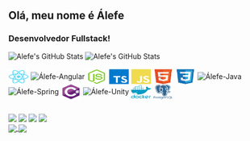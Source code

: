 ## Olá, meu nome é Álefe
### Desenvolvedor Fullstack!

<div style="display: inline_block">
 <img height=180em style="display: flex, flex: 1" alt="Alefe's GitHub Stats" src="https://github-readme-stats-sigma-five.vercel.app/api?username=AlefeSk8&show_icons=true&theme=tokyonight" />
 <img height=180em width=300px alt="Alefe's GitHub Stats" src="https://github-readme-stats.vercel.app/api/top-langs/?username=AlefeSk8&layout=compact&langs_count=8&theme=tokyonight&hide=ShaderLab,HLSL" />
</div>
 
<div style="display: inline_block"><br>
  <img align="center" alt="Álefe-React" height="30" width="40" src="https://raw.githubusercontent.com/devicons/devicon/master/icons/react/react-original.svg">
  <img align="center" alt="Álefe-Angular" height="30" width="40" src="https://cdn.jsdelivr.net/gh/devicons/devicon/icons/angularjs/angularjs-original.svg">
  <img align="center" alt="Álefe-Node" height="30" width="40" src="https://raw.githubusercontent.com/devicons/devicon/master/icons/nodejs/nodejs-original.svg">
  <img align="center" alt="Álefe-Ts" height="30" width="40" src="https://raw.githubusercontent.com/devicons/devicon/master/icons/typescript/typescript-plain.svg">
  <img align="center" alt="Álefe-Js" height="30" width="40" src="https://raw.githubusercontent.com/devicons/devicon/master/icons/javascript/javascript-plain.svg">
  <img align="center" alt="Álefe-HTML" height="30" width="40" src="https://raw.githubusercontent.com/devicons/devicon/master/icons/html5/html5-original.svg">
  <img align="center" alt="Álefe-CSS" height="30" width="40" src="https://raw.githubusercontent.com/devicons/devicon/master/icons/css3/css3-original.svg">
  <img align="center" alt="Álefe-Java" height="30" width="40" src="https://cdn.jsdelivr.net/gh/devicons/devicon/icons/java/java-original-wordmark.svg" />
  <img align="center" alt="Álefe-Spring" height="30" width="40" src="https://cdn.jsdelivr.net/gh/devicons/devicon/icons/spring/spring-original.svg">
  <img align="center" alt="Álefe-Csharp" height="30" width="40" src="https://raw.githubusercontent.com/devicons/devicon/master/icons/csharp/csharp-original.svg">
  <img align="center" alt="Álefe-Unity" height="30" width="40" src="https://cdn.jsdelivr.net/gh/devicons/devicon/icons/unity/unity-original.svg">
  <img align="center" alt="Álefe-Docker" height="30" width="40" src="https://raw.githubusercontent.com/devicons/devicon/master/icons/docker/docker-plain-wordmark.svg">
  <img align="center" alt="Álefe-Postgres" height="30" width="40" src="https://raw.githubusercontent.com/devicons/devicon/master/icons/postgresql/postgresql-plain-wordmark.svg">
</div>
  
  ##
 
<div>
 <a href="https://alefesk8.github.io" target="_blank"><img src="https://img.shields.io/badge/website-000000?style=for-the-badge&logo=About.me&logoColor=white" target="_blank"></a>
 <a href="https://www.linkedin.com/in/alefe-kouichi-araujo-mikawa/" target="_blank"><img src="https://img.shields.io/badge/-LinkedIn-%230077B5?style=for-the-badge&logo=linkedin&logoColor=white" target="_blank"></a>
 <a href="https://www.instagram.com/alefe_sk8/" target="_blank"><img src="https://img.shields.io/badge/-Instagram-%23E4405F?style=for-the-badge&logo=instagram&logoColor=white" target="_blank"></a>
 <a href = "mailto:alefe_sk8@hotmail.com"><img src="https://img.shields.io/badge/-email-%23333?style=for-the-badge&logo=gmail&logoColor=white" target="_blank"></a>
</div>

<a href="https://github.com/AlefeSk8/Spotify-Clone-Next.js">
  <img width=375px align="center" src="https://github-readme-stats-sigma-five.vercel.app/api/pin/?username=AlefeSk8&theme=tokyonight&repo=Spotify-Clone-Next.js" />
</a>
<a href="https://github.com/AlefeSk8/MyFirstGame-Unity">
  <img width=400px align="center" src="https://github-readme-stats-sigma-five.vercel.app/api/pin/?username=AlefeSk8&theme=tokyonight&repo=MyFirstGame-Unity" />
</a>
